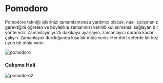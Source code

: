 # Pomodoro
Pomodoro tekniği işlerinizi tamamlamanıza yardımcı olacak, nasıl çalışmanız gerektiğini öğreten ve böylelikle zamanınızı verimli kullanmanızı sağlayan bir yöntemdir.
Zamanlayıcıyı 25 dakikaya ayarlayın, zamanlayıcı durana kadar çalışın.
Zamanlayıcı durduğunda kısa bir mola verin.
Her dört seferde bir kez uzun bir mola verin.

![pomodoro](https://user-images.githubusercontent.com/34886354/73452040-1ecc5480-437a-11ea-8b08-3cc8cbe2020e.PNG)
### Çalışma Hali
![pomodoro2](https://user-images.githubusercontent.com/34886354/73452091-399ec900-437a-11ea-82f4-c697e9084905.PNG)

